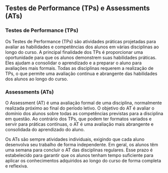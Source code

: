## Testes de Performance (TPs) e Assessments (ATs)

### Testes de Performance (TPs)

Os Testes de Performance (TPs) são atividades práticas projetadas para avaliar as habilidades e competências dos alunos em várias disciplinas ao longo do curso. A principal finalidade dos TPs é proporcionar uma oportunidade para que os alunos demonstrem suas habilidades práticas. Eles ajudam a consolidar o aprendizado e a preparar o aluno para avaliações mais formais. Todas as disciplinas requerem a realização de TPs, o que permite uma avaliação contínua e abrangente das habilidades dos alunos ao longo do curso.

### Assessments (ATs)

O Assessment (AT) é uma avaliação formal de uma disciplina, normalmente realizada próximo ao final do período letivo. O objetivo do AT é avaliar o domínio dos alunos sobre todas as competências previstas para a disciplina em questão. Ao contrário dos TPs, que podem ter formatos variados e servir para práticas contínuas, o AT é uma avaliação mais abrangente e consolidada do aprendizado do aluno.

Os ATs são sempre atividades individuais, exigindo que cada aluno desenvolva seu trabalho de forma independente. Em geral, os alunos têm uma semana para concluir o AT das disciplinas regulares. Esse prazo é estabelecido para garantir que os alunos tenham tempo suficiente para aplicar os conhecimentos adquiridos ao longo do curso de forma completa e reflexiva.
